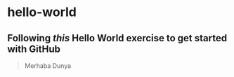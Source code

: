 # hello-world
## **Following** *this* Hello World exercise to get started with GitHub
>Merhaba Dunya
